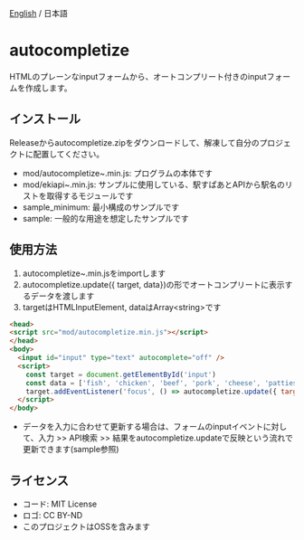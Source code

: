 [English](./README.md) / 日本語

<!-- ![](https://) -->

# autocompletize

HTMLのプレーンなinputフォームから、オートコンプリート付きのinputフォームを作成します。

## インストール

Releaseからautocompletize.zipをダウンロードして、解凍して自分のプロジェクトに配置してください。

* mod/autocompletize~.min.js: プログラムの本体です
* mod/ekiapi~.min.js: サンプルに使用している、駅すぱあとAPIから駅名のリストを取得するモジュールです
* sample_minimum: 最小構成のサンプルです
* sample: 一般的な用途を想定したサンプルです

## 使用方法

1. autocompletize~.min.jsをimportします
1. autocompletize.update({ target, data})の形でオートコンプリートに表示するデータを渡します
1. targetはHTMLInputElement, dataはArray\<string>です

```html
<head>
<script src="mod/autocompletize.min.js"></script>
</head>
<body>
  <input id="input" type="text" autocomplete="off" />
  <script>
    const target = document.getElementById('input')
    const data = ['fish', 'chicken', 'beef', 'pork', 'cheese', 'patties', 'pickles']
    target.addEventListener('focus', () => autocompletize.update({ target: target, data: data }))
  </script>
</body>
```

* データを入力に合わせて更新する場合は、フォームのinputイベントに対して、入力 >> API検索 >> 結果をautocompletize.updateで反映という流れで更新できます(sample参照)

## ライセンス

* コード: MIT License
* ロゴ: CC BY-ND
* このプロジェクトはOSSを含みます
